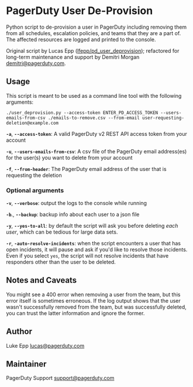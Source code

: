 # PagerDuty User De-Provision

Python script to de-provision a user in PagerDuty including removing them from all schedules, escalation policies, and teams that they are a part of. The affected resources are logged and printed to the console.

Original script by Lucas Epp ([lfepp/pd_user_deprovision](https://github.com/lfepp/pd_user_deprovision)); refactored for long-term maintenance and support by Demitri Morgan <demitri@pagerduty.com>.

## Usage

This script is meant to be used as a command line tool with the following arguments:

`./user_deprovision.py --access-token ENTER_PD_ACCESS_TOKEN --users-emails-from-csv ./emails-to-remove.csv --from-email user-requesting-deletion@example.com`

**`-a`**, **`--access-token`**: A valid PagerDuty v2 REST API access token from your account

**`-u`**, **`--users-emails-from-csv`**: A csv file of the PagerDuty email address(es) for the user(s) you want to delete from your account

**`-f`**, **`--from-header`**: The PagerDuty email address of the user that is requesting the deletion

### Optional arguments

**`-v`**, **`--verbose`**: output the logs to the console while running

**`-b`**., **`--backup`**: backup info about each user to a json file

**`-y`**, **`--yes-to-all`**: by default the script will ask you before deleting _each user_, which can be tedious for 
large data sets.

**`-r`**, **`-auto-resolve-incidents`**: when the script encounters a user that has open incidents, it will pause and 
ask if you'd like to resolve those incidents. Even if you select `yes`, the script will not resolve incidents that have
responders other than the user to be deleted. 

## Notes and Caveats

You might see a 400 error when removing a user from the team, but this error itself is sometimes erroneous. If the log output shows that the user wasn't successfully removed from the team, but was successfully deleted, you can trust the latter information and ignore the former. 

## Author

Luke Epp <lucas@pagerduty.com>

## Maintainer

PagerDuty Support <support@pagerduty.com>
